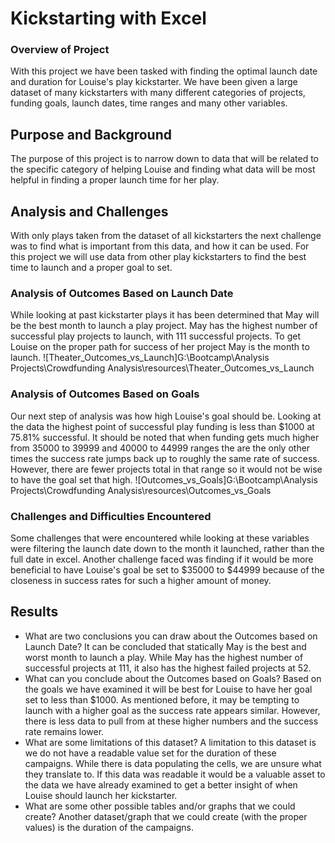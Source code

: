 # Kickstarting with Excel

### Overview of Project
With this project we have been tasked with finding the optimal launch date and duration for Louise's play kickstarter. We have been given a large dataset of many kickstarters with many different categories of projects, funding goals, launch dates, time ranges and many other variables.
## Purpose and Background
The purpose of this project is to narrow down to data that will be related to the specific category of helping Louise and finding what data will be most helpful in finding a proper launch time for her play.
## Analysis and Challenges
With only plays taken from the dataset of all kickstarters the next challenge was to find what is important from this data, and how it can be used. For this project we will use data from other play kickstarters to find the best time to launch and a proper goal to set.
### Analysis of Outcomes Based on Launch Date
While looking at past kickstarter plays it has been determined that May will be the best month to launch a play project. May has the highest number of successful play projects to launch, with 111 successful projects. To get Louise on the proper path for success of her project May is the month to launch. ![Theater_Outcomes_vs_Launch]G:\Bootcamp\Analysis Projects\Crowdfunding Analysis\resources\Theater_Outcomes_vs_Launch
### Analysis of Outcomes Based on Goals
Our next step of analysis was how high Louise's goal should be. Looking at the data the highest point of successful play funding is less than $1000 at 75.81% successful. It should be noted that when funding gets much higher from 35000 to 39999 and 40000 to 44999 ranges the are the only other times the success rate jumps back up to roughly the same rate of success. However, there are fewer projects total in that range so it would not be wise to have the goal set that high. ![Outcomes_vs_Goals]G:\Bootcamp\Analysis Projects\Crowdfunding Analysis\resources\Outcomes_vs_Goals
### Challenges and Difficulties Encountered
Some challenges that were encountered while looking at these variables were filtering the launch date down to the month it launched, rather than the full date in excel. Another challenge faced was finding if it would be more beneficial  to have Louise's goal be set to $35000 to $44999 because of the closeness in success rates for such a higher amount of money.
## Results

- What are two conclusions you can draw about the Outcomes based on Launch Date?
It can be concluded that statically May is the best and worst month to launch a play. While May has the highest number of successful projects at 111, it also has the highest failed projects at 52.
- What can you conclude about the Outcomes based on Goals?
Based on the goals we have examined it will be best for Louise to have her goal set to less than $1000. As mentioned before, it may be tempting to launch with a higher goal as the success rate appears similar. However, there is less data to pull from at these higher numbers and the success rate remains lower.
- What are some limitations of this dataset?
A limitation to this dataset is we do not have a readable value set for the duration of these campaigns. While there is data populating the cells, we are unsure what they translate to. If this data was readable it would be a valuable asset to the data we have already examined to get a better insight of when Louise should launch her kickstarter.
- What are some other possible tables and/or graphs that we could create?
Another dataset/graph that we could create (with the proper values) is the duration of the campaigns.
